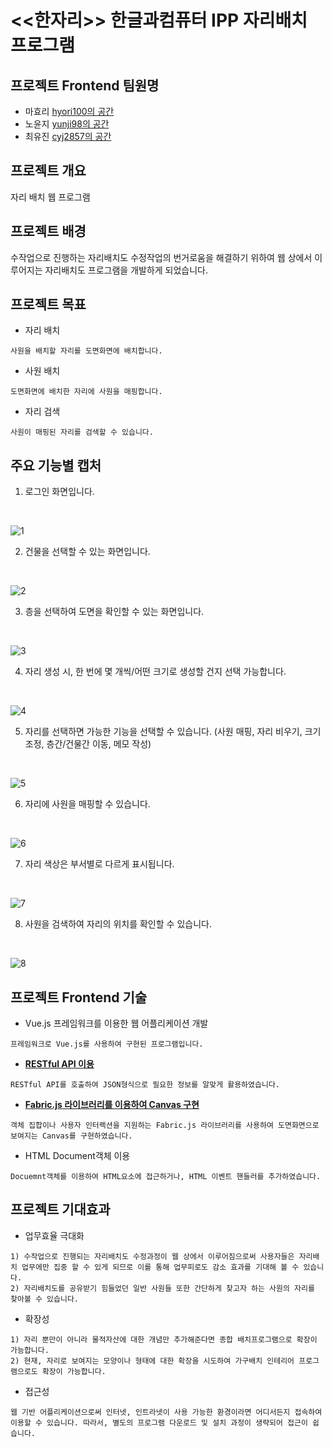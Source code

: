 # <<한자리>> 한글과컴퓨터 IPP 자리배치 프로그램  

## 프로젝트 Frontend 팀원명
- 마효리 [hyori100의 공간](https://github.com/hyori100)
- 노윤지 [yunji98의 공간](https://github.com/yunji98)
- 최유진 [cyj2857의 공간](https://github.com/cyj2857)

## 프로젝트 개요
자리 배치 웹 프로그램

## 프로젝트 배경
수작업으로 진행하는 자리배치도 수정작업의 번거로움을 해결하기 위하여 웹 상에서 이루어지는 자리배치도 프로그램을 개발하게 되었습니다.

## 프로젝트 목표
* 자리 배치
```
사원을 배치할 자리를 도면화면에 배치합니다. 
```
* 사원 배치
```
도면화면에 배치한 자리에 사원을 매핑합니다. 
```
* 자리 검색
```
사원이 매핑된 자리를 검색할 수 있습니다.   
```
## 주요 기능별 캡처

1) 로그인 화면입니다.
<br />

![1](https://github.com/user-attachments/assets/5449c2c7-0d27-4583-9f48-76c0d8058c4a)

2) 건물을 선택할 수 있는 화면입니다. 
<br />

![2](https://github.com/user-attachments/assets/0907e04f-d8ef-4b70-87d4-ce17b3c8b945)

3) 층을 선택하여 도면을 확인할 수 있는 화면입니다. 
<br />

![3](https://github.com/user-attachments/assets/3880f3dd-d8ae-4e58-b9b8-fc6ffa536954)

4) 자리 생성 시, 한 번에 몇 개씩/어떤 크기로 생성할 건지 선택 가능합니다.
<br />

![4](https://github.com/user-attachments/assets/6bd09385-d56f-46dd-be56-b43d749b2e9e)

5) 자리를 선택하면 가능한 기능을 선택할 수 있습니다. (사원 매핑, 자리 비우기, 크기 조정, 층간/건물간 이동, 메모 작성)
<br />

![5](https://github.com/user-attachments/assets/995923ed-8ebe-4a4b-aa23-03d33d03cac0)

6) 자리에 사원을 매핑할 수 있습니다.
<br />

![6](https://github.com/user-attachments/assets/f49b6c9e-638b-4630-8635-9925aa817f55)

7) 자리 색상은 부서별로 다르게 표시됩니다.
<br />

![7](https://github.com/user-attachments/assets/a66674b0-a5d3-4182-9f76-49f77f1975c4)

8) 사원을 검색하여 자리의 위치를 확인할 수 있습니다.
<br />

![8](https://github.com/user-attachments/assets/5e5dd9bf-fd93-4bea-b6de-59978b2542e1)

## 프로젝트 Frontend 기술
* Vue.js 프레임워크를 이용한 웹 어플리케이션 개발
```
프레임워크로 Vue.js를 사용하여 구현된 프로그램입니다. 
```
* [**RESTful API 이용**](https://github.com/hyori100/HanzariProject/tree/master/frontendProject/src/store/modules)
```
RESTful API를 호출하여 JSON형식으로 필요한 정보를 알맞게 활용하였습니다. 
```
* [**Fabric.js 라이브러리를 이용하여 Canvas 구현**](https://github.com/hyori100/HanzariProject/blob/master/frontendProject/src/components/AssignSeats.vue)
```
객체 집합이나 사용자 인터랙션을 지원하는 Fabric.js 라이브러리를 사용하여 도면화면으로 보여지는 Canvas를 구현하였습니다.
```
* HTML Document객체 이용
```
Docuemnt객체를 이용하여 HTML요소에 접근하거나, HTML 이벤트 핸들러를 추가하였습니다. 
```

## 프로젝트 기대효과
* 업무효율 극대화
```
1) 수작업으로 진행되는 자리배치도 수정과정이 웹 상에서 이루어짐으로써 사용자들은 자리배치 업무에만 집중 할 수 있게 되므로 이를 통해 업무피로도 감소 효과를 기대해 볼 수 있습니다. 
2) 자리배치도를 공유받기 힘들었던 일반 사원들 또한 간단하게 찾고자 하는 사원의 자리를 찾아볼 수 있습니다. 
```

* 확장성 
```
1) 자리 뿐만이 아니라 물적자산에 대한 개념만 추가해준다면 종합 배치프로그램으로 확장이 가능합니다.
2) 현재, 자리로 보여지는 모양이나 형태에 대한 확장을 시도하여 가구배치 인테리어 프로그램으로도 확장이 가능합니다. 
```

* 접근성 
```
웹 기반 어플리케이션으로써 인터넷, 인트라넷이 사용 가능한 환경이라면 어디서든지 접속하여 이용할 수 있습니다. 따라서, 별도의 프로그램 다운로드 및 설치 과정이 생략되어 접근이 쉽습니다. 
```
